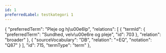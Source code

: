 ```yaml
---
id: 1
preferredLabel: testkategori 1
---
```


  {
    "preferredTerm": "Pleje og hj\u00e6lp", 
    "relations": [
      {
        "termId": {
          "preferredTerm": "Sundhed, velv\u00e6re og pleje", 
          "id": 703
        }, 
        "relation": "broader"
      }, 
      {
        "sourceVocabulary": "DB", 
        "relation": "=EQ", 
        "notation": "Q87"
      }
    ], 
    "id": 715, 
    "termType": "term"
  },
